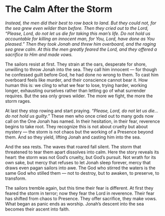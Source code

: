 # The Calm After the Storm

*Instead, the men did their best to row back to land. But they could not, for the sea grew even wilder than before. Then they cried out to the Lord, “Please, Lord, do not let us die for taking this man’s life. Do not hold us accountable for killing an innocent man, for You, Lord, have done as You pleased.” Then they took Jonah and threw him overboard, and the raging sea grew calm. At this the men greatly feared the Lord, and they offered a sacrifice to Him and made vows.*

The sailors resist at first. They strain at the oars, desperate for shore, unwilling to throw Jonah into the sea. They call him innocent — for though he confessed guilt before God, he had done no wrong to them. To cast him overboard feels like murder, and their conscience cannot bear it. How human this is: we cling to what we fear to lose, trying harder, working longer, exhausting ourselves rather than letting go of what surrender requires. But the sea only grows wilder. The more we fight, the more the storm rages.

At last they stop rowing and start praying. *“Please, Lord, do not let us die… do not hold us guilty.”* These men who once cried out to many gods now call on the One Jonah has named. In their hesitation, in their fear, reverence begins to take root. They recognize this is not about cruelty but about mystery — the storm is not chaos but the working of a Presence beyond them. And so they yield, lifting Jonah and casting him into the sea.

And the sea rests. The waves that roared fall silent. The storm that threatened to tear them apart dissolves into calm. Here the story reveals its heart: the storm was not God’s cruelty, but God’s pursuit. Not wrath for its own sake, but mercy that refuses to let Jonah sleep forever, mercy that draws even pagan sailors into awe. The God who stirred the waters is the same God who stilled them — not to destroy, but to awaken, to preserve, to transform.

The sailors tremble again, but this time their fear is different. At first they feared the storm in terror; now they fear the Lord in reverence. Their fear has shifted from chaos to Presence. They offer sacrifice, they make vows. What began as panic ends as worship. Jonah’s descent into the sea becomes their ascent into faith.
